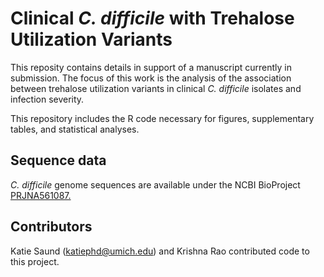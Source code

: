 # Clinical _C. difficile_ with Trehalose Utilization Variants  
This reposity contains details in support of a manuscript currently in submission. The focus of this work is the analysis of the association between trehalose utilization variants in clinical _C. difficile_ isolates and infection severity.  
  
This repository includes the R code necessary for figures, supplementary tables, and statistical analyses.  
  
## Sequence data  
_C. difficile_ genome sequences are available under the NCBI BioProject [PRJNA561087.](https://www.ncbi.nlm.nih.gov/bioproject/561087)   
  
## Contributors    
Katie Saund (katiephd@umich.edu) and Krishna Rao contributed code to this project.  
